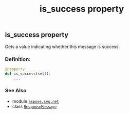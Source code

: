 ﻿---
title: is_success property
second_title: Aspose.SVG for Python via .NET API References
description: 
type: docs
weight: 50
url: /python-net/aspose.svg.net/responsemessage/is_success/
is_root: false
---

## is_success property


Gets a value indicating whether this message is success.
### Definition:
```python
@property
def is_success(self):
    ...
```

### See Also
* module [`aspose.svg.net`](../../)
* class [`ResponseMessage`](/svg/python-net/aspose.svg.net/responsemessage)
